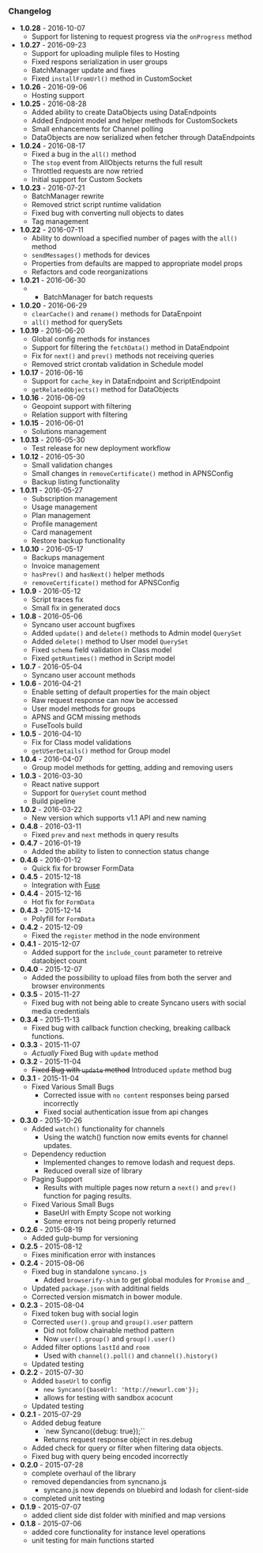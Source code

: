 ### Changelog
* **1.0.28** - 2016-10-07
    * Support for listening to request progress via the `onProgress` method
* **1.0.27** - 2016-09-23
    * Support for uploading muliple files to Hosting
    * Fixed respons serialization in user groups
    * BatchManager update and fixes
    * Fixed `installFromUrl()` method in CustomSocket
* **1.0.26** - 2016-09-06
    * Hosting support
* **1.0.25** - 2016-08-28
    * Added ability to create DataObjects using DataEndpoints
    * Added Endpoint model and helper methods for CustomSockets
    * Small enhancements for Channel polling
    * DataObjects are now serialized when fetcher through DataEndpoints
* **1.0.24** - 2016-08-17
    * Fixed a bug in the `all()` method
    * The `stop` event from AllObjects returns the full result
    * Throttled requests are now retried
    * Initial support for Custom Sockets
* **1.0.23** - 2016-07-21
    * BatchManager rewrite
    * Removed strict script runtime validation
    * Fixed bug with converting null objects to dates
    * Tag management
* **1.0.22** - 2016-07-11
    * Ability to download a specified number of pages with the `all()` method
    * `sendMessages()` methods for devices
    * Properties from defaults are mapped to appropriate model props
    * Refactors and code reorganizations
* **1.0.21** - 2016-06-30
    * * BatchManager for batch requests
* **1.0.20** - 2016-06-29
    * `clearCache()` and `rename()` methods for DataEnpoint
    * `all()` method for querySets
* **1.0.19** - 2016-06-20
    * Global config methods for instances
    * Support for filtering the `fetchData()` method in DataEndpoint
    * Fix for `next()` and `prev()` methods not receiving queries
    * Removed strict crontab validation in Schedule model
* **1.0.17** - 2016-06-16
    * Support for `cache_key` in DataEndpoint and ScriptEndpoint
    * `getRelatedObjects()` method for DataObjects
* **1.0.16** - 2016-06-09
    * Geopoint support with filtering
    * Relation support with filtering
* **1.0.15** - 2016-06-01
    * Solutions management
* **1.0.13** - 2016-05-30
    * Test release for new deployment workflow
* **1.0.12** - 2016-05-30
    * Small validation changes
    * Small changes in `removeCertificate()` method in APNSConfig
    * Backup listing functionality
* **1.0.11** - 2016-05-27
    * Subscription management
    * Usage management
    * Plan management
    * Profile management
    * Card management
    * Restore backup functionality
* **1.0.10** - 2016-05-17
    * Backups management
    * Invoice management
    * `hasPrev()` and `hasNext()` helper methods
    * `removeCertificate()` method for APNSConfig
* **1.0.9** - 2016-05-12
    * Script traces fix
    * Small fix in generated docs
* **1.0.8** - 2016-05-06
    * Syncano user account bugfixes
    * Added `update()` and `delete()` methods to Admin model `QuerySet`
    * Added `delete()` method to User model `QuerySet`
    * Fixed `schema` field validation in Class model
    * Fixed `getRuntimes()` method in Script model
* **1.0.7** - 2016-05-04
    * Syncano user account methods
* **1.0.6** - 2016-04-21
    * Enable setting of default properties for the main object
    * Raw request response can now be accessed
    * User model methods for groups
    * APNS and GCM missing methods
    * FuseTools build
* **1.0.5** - 2016-04-10
    * Fix for Class model validations
    * `getUSerDetails()` method for Group model
* **1.0.4** - 2016-04-07
    * Group model methods for getting, adding and removing users
* **1.0.3** - 2016-03-30
    * React native support
    * Support for `QuerySet` count method
    * Build pipeline
* **1.0.2** - 2016-03-22
    * New version which supports v1.1 API and new naming
* **0.4.8** - 2016-03-11
    * Fixed `prev` and `next` methods in query results
* **0.4.7** - 2016-01-19
    * Added the ability to listen to connection status change
* **0.4.6** - 2016-01-12
    * Quick fix for browser FormData
* **0.4.5** - 2015-12-18
    * Integration with [Fuse](https://www.fusetools.com/)
* **0.4.4** - 2015-12-16
    * Hot fix for `FormData`
* **0.4.3** - 2015-12-14
    * Polyfill for `FormData`
* **0.4.2** - 2015-12-09
    * Fixed the `register` method in the node environment
* **0.4.1** - 2015-12-07
    * Added support for the `include_count` parameter to retreive dataobject count
* **0.4.0** - 2015-12-07
    * Added the possibility to upload files from both the server and browser environments
* **0.3.5** - 2015-11-27
    * Fixed bug with not being able to create Syncano users with social media credentials
* **0.3.4** - 2015-11-13
    * Fixed bug with callback function checking, breaking callback functions.
* **0.3.3** - 2015-11-07
    * _Actually_ Fixed Bug with `update` method
* **0.3.2** - 2015-11-04
    * ~~Fixed Bug with `update` method~~ Introduced `update` method bug
* **0.3.1** - 2015-11-04
    * Fixed Various Small Bugs
      * Corrected issue with `no content` responses being parsed incorrectly
      * Fixed social authentication issue from api changes
* **0.3.0** - 2015-10-26
    * Added `watch()` functionality for channels
      * Using the watch() function now emits events for channel updates.
    * Dependency reduction
      * Implemented changes to remove lodash and request deps.
      * Reduced overall size of library
    * Paging Support
      * Results with multiple pages now return a `next()` and `prev()` function for paging results.
    * Fixed Various Small Bugs
      * BaseUrl with Empty Scope not working
      * Some errors not being properly returned
* **0.2.6** - 2015-08-19
    * Added gulp-bump for versioning
* **0.2.5** - 2015-08-12
    * Fixes minification error with instances
* **0.2.4** - 2015-08-06
    * Fixed bug in standalone `syncano.js`
      * Added `browserify-shim` to get global modules for `Promise` and `_`
    * Updated `package.json` with additinal fields
    * Corrected version mismatch in bower module.
* **0.2.3** - 2015-08-04
    * Fixed token bug with social login
    * Corrected `user().group` and `group().user` pattern
      * Did not follow chainable method pattern
      * Now `user().group()` and `group().user()`
    * Added filter options `lastId` and `room`
      * Used with `channel().poll()` and `channel().history()`
    * Updated testing
* **0.2.2** - 2015-07-30
    * Added `baseUrl` to config
        * `new Syncano({baseUrl: 'http://newurl.com'});`
        * allows for testing with sandbox acocunt
    * Updated testing
* **0.2.1** - 2015-07-29
    * Added debug feature
        * `new Syncano({debug: true});``
        * Returns request response object in res.debug
    * Added check for query or filter when filtering data objects.
    * Fixed bug with query being encoded incorrectly
* **0.2.0** - 2015-07-28
    * complete overhaul of the library
    * removed dependancies from syncnano.js
      * syncano.js now depends on bluebird and lodash for client-side
    * completed unit testing
* **0.1.9** - 2015-07-07
    * added client side dist folder with minified and map versions
* **0.1.8** - 2015-07-06
    * added core functionality for instance level operations
    * unit testing for main functions started

